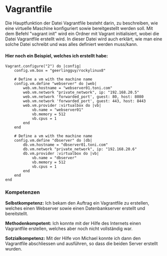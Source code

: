 # Vagrantfile

Die Hauptfunktion der Datei Vagrantfile besteht darin, zu beschreiben, wie eine virtuelle Maschine konfiguriert sowie bereitgestellt werden soll. Mit dem Befehl "vagrant init" wird ein Ordner mit Vagrant initialisiert, wobei die Datei Vagrantfile erstellt wird. In dieser Datei wird auch erklärt, wie man eine solche Datei schreibt und was alles definiert werden muss/kann. 

#### Hier noch ein Beispiel, welches ich erstellt habe:


    Vagrant.configure("2") do |config|  
        config.vm.box = "geerlingguy/rockylinux8"

        # Define a vm with the machine name
        config.vm.define "webserver" do |web|
            web.vm.hostname = "webserver01.toni.com"
            web.vm.network "private_network", ip: "192.168.20.5"
            web.vm.network 'forwarded_port', guest: 80, host: 8080
            web.vm.network 'forwarded_port', guest: 443, host: 8443
            web.vm.provider :virtualbox do |vb|
                vb.name = "webserver01"
                vb.memory = 512
                vb.cpus = 1
            end
        end

        # Define a vm with the machine name
        config.vm.define "dbserver" do |db|
            db.vm.hostname = "dbserver01.toni.com"
            db.vm.network "private_network", ip: "192.168.20.6"
            db.vm.provider :virtualbox do |vb|
                vb.name = "dbserver"
                vb.memory = 512
                vb.cpus = 1
            end
        end
    end




### Kompetenzen

**Selbstkompetenz:** Ich bekam den Auftrag ein  Vagrantfile zu erstellen, welches einen Webserver sowie einen Datenbankserver erstellt und bereitstellt.

**Methodenkompetent:** Ich konnte mit der Hilfe des Internets einen Vagrantfile erstellen, welches aber noch nicht vollständig war. 

**Sotzialkompetenz:** Mit der Hilfe von Michael konnte ich dann den Vagrantfile abschliessen und ausführen, so dass die beiden Server erstellt wurden.

